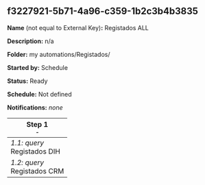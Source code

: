 ## f3227921-5b71-4a96-c359-1b2c3b4b3835

**Name** (not equal to External Key)**:** Registados ALL

**Description:** n/a

**Folder:** my automations/Registados/

**Started by:** Schedule

**Status:** Ready

**Schedule:** Not defined

**Notifications:** _none_


| Step 1<br>_<small>-</small>_ |
| --- |
| _1.1: query_<br>Registados DIH |
| _1.2: query_<br>Registados CRM |
